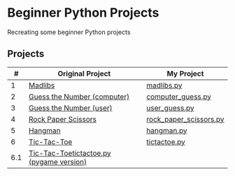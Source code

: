 # Beginner Python Projects
Recreating some beginner Python projects
## Projects

|#|Original Project|My Project|
|-|---------------|----------|
|1|[Madlibs](https://youtu.be/8ext9G7xspg?t=100)|[madlibs.py](https://github.com/Momen-17/Beginner-Python-Projects/blob/master/Projects/Madlibs/madlibs.py)
|2|[Guess the Number (computer)](https://youtu.be/8ext9G7xspg?t=414)|[computer_guess.py](https://github.com/Momen-17/Beginner-Python-Projects/blob/master/Projects/Guess%20the%20Number%20(Computer)/computer_guess.py)|
|3|[Guess the Number (user)](https://youtu.be/8ext9G7xspg?t=797)|[user_guess.py](https://github.com/Momen-17/Beginner-Python-Projects/blob/master/Projects/Guess%20the%20Number%20(User)/user_guess.py)|
|4|[Rock Paper Scissors](https://youtu.be/8ext9G7xspg?t=1274)|[rock_paper_scissors.py](https://github.com/Momen-17/Beginner-Python-Projects/blob/master/Projects/Rock%20Paper%20Scissors/rock_paper_scissors.py)|
|5|[Hangman](https://youtu.be/8ext9G7xspg?t=1465)|[hangman.py](https://github.com/Momen-17/Beginner-Python-Projects/blob/master/Projects/Hangman/hangman.py)|
|6|[Tic-Tac-Toe](https://youtu.be/8ext9G7xspg)|[tictactoe.py]()|
|6.1|[Tic-Tac-Toe](https://www.youtube.com/watch?v=pc7XhHxSgrM&list=PLr-iRXN7HiJgJzMX22AVw4IU8ZOR4JS97&pp=iAQB)[tictactoe.py (pygame version)]()
